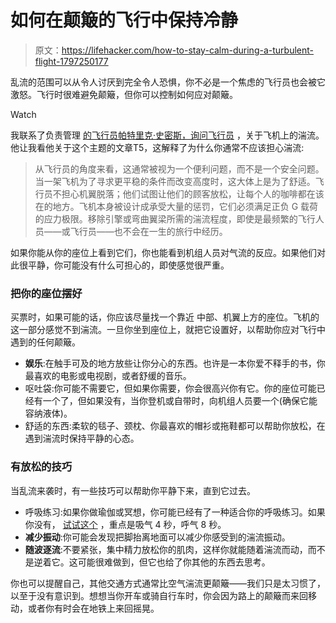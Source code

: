 # 如何在颠簸的飞行中保持冷静

> 原文：<https://lifehacker.com/how-to-stay-calm-during-a-turbulent-flight-1797250177>

乱流的范围可以从令人讨厌到完全令人恐惧，你不必是一个焦虑的飞行员也会被它激怒。飞行时很难避免颠簸，但你可以控制如何应对颠簸。

Watch

我联系了负责管理 [的飞行员帕特里克·史密斯，询问飞行员](http://www.askthepilot.com/) ，关于飞机上的湍流。他让我看他关于这个主题的文章T5，这解释了为什么你通常不应该担心湍流:

> 从飞行员的角度来看，这通常被视为一个便利问题，而不是一个安全问题。当一架飞机为了寻求更平稳的条件而改变高度时，这大体上是为了舒适。飞行员不担心机翼脱落；他们试图让他们的顾客放松，让每个人的咖啡都在该在的地方。飞机本身被设计成承受大量的惩罚，它们必须满足正负 G 载荷的应力极限。移除引擎或弯曲翼梁所需的湍流程度，即使是最频繁的飞行人员——或飞行员——也不会在一生的旅行中经历。

如果你能从你的座位上看到它们，你也能看到机组人员对气流的反应。如果他们对此很平静，你可能没有什么可担心的，即使感觉很严重。

### 把你的座位摆好

买票时，如果可能的话，你应该尽量找一个靠近 中部、机翼上方的座位。飞机的这一部分感觉不到湍流。一旦你坐到座位上，就把它设置好，以帮助你应对飞行中遇到的任何颠簸。

*   **娱乐**:在触手可及的地方放些让你分心的东西。也许是一本你爱不释手的书，你最喜欢的电影或电视剧，或者舒缓的音乐。
*   呕吐袋:你可能不需要它，但如果你需要，你会很高兴你有它。你的座位可能已经有一个了，但如果没有，当你登机或自带时，向机组人员要一个(确保它能容纳液体)。
*   舒适的东西:柔软的毯子、颈枕、你最喜欢的帽衫或拖鞋都可以帮助你放松，在遇到湍流时保持平静的心态。

### 有放松的技巧

当乱流来袭时，有一些技巧可以帮助你平静下来，直到它过去。

*   呼吸练习:如果你做瑜伽或冥想，你可能已经有了一种适合你的呼吸练习。如果你没有， [试试这个](https://lifehacker.com/fight-flying-anxiety-with-this-simple-breathing-techniq-1788786725) ，重点是吸气 4 秒，呼气 8 秒。
*   **减少振动**:你可能会发现把脚抬离地面可以减少你感受到的湍流振动。
*   **随波逐流**:不要紧张，集中精力放松你的肌肉，这样你就能随着湍流而动，而不是逆着它。这可能很难做到，但它也给了你其他的东西去思考。

你也可以提醒自己，其他交通方式通常比空气湍流更颠簸——我们只是太习惯了，以至于没有意识到。想想当你开车或骑自行车时，你会因为路上的颠簸而来回移动，或者你有时会在地铁上来回摇晃。